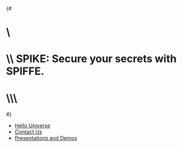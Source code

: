 {#
# \\
# \\\\ SPIKE: Secure your secrets with SPIFFE.
# \\\\\\
#}

* [Hello Universe](@/community/hello.md)
* [Contact Us](@/community/contact.md)
* [Presentations and Demos](@/community/presentations.md)
